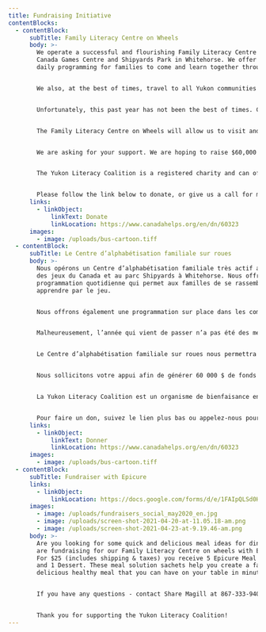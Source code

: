 ```yaml
---
title: Fundraising Initiative
contentBlocks:
  - contentBlock:
      subTitle: Family Literacy Centre on Wheels
      body: >-
        We operate a successful and flourishing Family Literacy Centre in the
        Canada Games Centre and Shipyards Park in Whitehorse. We offer free
        daily programming for families to come and learn together through play. 


        We also, at the best of times, travel to all Yukon communities with our outreach program.


        Unfortunately, this past year has not been the best of times. Covid-19 restrictions have taken their toll on all of our lives and routines. For YLC specifically, that means we have been unable to travel to communities and deliver programming. In response, we have decided to create a Family Literacy Centre on Wheels: a retrofitted 24 passenger bus in which we can provide free family literacy programming, including crafts, games and storytelling. The bus will be stocked with a free library and resources that will help parents support their children’s language and literacy development.


        The Family Literacy Centre on Wheels will allow us to visit and deliver programs in rural communities and gatherings including festivals, fish camps, culture camps, general assemblies and kids summer camps.


        We are asking for your support. We are hoping to raise $60,000 to purchase, retrofit, furnish and insure our new Family Literacy Centre on Wheels. We are looking to our fellow community members to help us fulfill this goal. 


        The Yukon Literacy Coalition is a registered charity and can offer tax receipts for donations. 


        Please follow the link below to donate, or give us a call for more information at 668-6535.
      links:
        - linkObject:
            linkText: Donate
            linkLocation: https://www.canadahelps.org/en/dn/60323
      images:
        - image: /uploads/bus-cartoon.tiff
  - contentBlock:
      subTitle: Le Centre d’alphabétisation familiale sur roues
      body: >-
        Nous opérons un Centre d’alphabétisation familiale très actif au Centre
        des jeux du Canada et au parc Shipyards à Whitehorse. Nous offrons de la
        programmation quotidienne qui permet aux familles de se rassembler pour
        apprendre par le jeu.


        Nous offrons également une programmation sur place dans les communautés éloignées lorsque les conditions le permettent.


        Malheureusement, l’année qui vient de passer n’a pas été des meilleures. La COVID-19 a imposé des restrictions qui ont énormément affecté nos vies et nos habitudes. Pour la Yukon Literacy Coalition, en particulier, nous n’avons pas pu nous rendre dans les communautés pour nos activités sur place. En revanche, nous avons pris la décision d’étendre les services du Centre d’alphabétisation familiale en aménageant une wagonnette 24-passagers en centre d’activités mobile à partir de laquelle nous pourrons offrir des activités de toutes sortes, et inclure une bibliothèque de livres à donner et des ressources pour aider les parents à soutenir le développement langagier de leur enfant.


        Le Centre d’alphabétisation familiale sur roues nous permettra de rendre visite et d’offrir notre programmation dans les communautés éloignées et les rassemblements publics, comme les festivals, les camps de pêche, les camps culturels, les rassemblements généraux et les camps d’été.


        Nous sollicitons votre appui afin de générer 60 000 $ de fonds pour l’achat, la transformation, l’équipement et l’entretien de notre nouveau centre mobile.


        La Yukon Literacy Coalition est un organisme de bienfaisance enregistré et peut offrir des reçus pour votre don.


        Pour faire un don, suivez le lien plus bas ou appelez-nous pour de plus amples détails au 867 668-6535.
      links:
        - linkObject:
            linkText: Donner
            linkLocation: https://www.canadahelps.org/en/dn/60323
      images:
        - image: /uploads/bus-cartoon.tiff
  - contentBlock:
      subTitle: Fundraiser with Epicure
      links:
        - linkObject:
            linkLocation: https://docs.google.com/forms/d/e/1FAIpQLSd0HeF01vGp3qrGI7UTQ9DSyzUurPhCOxCPKLdinQwqbOY9Nw/viewform
      images:
        - image: /uploads/fundraisers_social_may2020_en.jpg
        - image: /uploads/screen-shot-2021-04-20-at-11.05.18-am.png
        - image: /uploads/screen-shot-2021-04-23-at-9.19.46-am.png
      body: >-
        Are you looking for some quick and delicious meal ideas for dinner? We
        are fundraising for our Family Literacy Centre on wheels with Epicure!
        For $25 (includes shipping & taxes) you receive 5 Epicure Meal Solutions
        and 1 Dessert. These meal solution sachets help you create a fast
        delicious healthy meal that you can have on your table in minutes!


        If you have any questions - contact Share Magill at 867-333-9405. 


        Thank you for supporting the Yukon Literacy Coalition!
---
```


